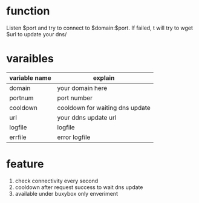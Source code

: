 function
==

Listen \$port and try to connect to \$domain:\$port. If failed, t will try to wget \$url to update your dns/

varaibles
==
variable name|explain
-------------|-------------
domain       |your domain here
portnum      |port number
cooldown     |cooldown for waiting dns update
url          |your ddns update url
logfile      |logfile
errfile      |error logfile

feature
==

1. check connectivity every second
2. cooldown after request success to wait dns update
3. available under buxybox only enveriment